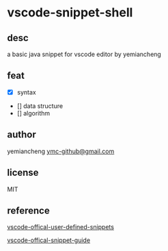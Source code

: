 # vscode-snippet-shell

## desc

a basic java snippet for vscode editor by yemiancheng

## feat
- [x] syntax
- [] data structure
- [] algorithm

## author

yemiancheng <ymc-github@gmail.com>

## license

MIT


## reference

[vscode-offical-user-defined-snippets](https://code.visualstudio.com/docs/editor/userdefinedsnippets)

[vscode-offical-snippet-guide](https://code.visualstudio.com/api/language-extensions/snippet-guide)
